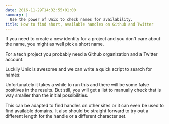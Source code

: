 ```yaml
---
date: 2016-11-29T14:32:55+01:00
summary: |
  Use the power of Unix to check names for availability.
title: How to find short, available handles on Github and Twitter
---
```


If you need to create a new identity for a project and you don't care about the name, you might as well pick a short name.

For a tech project you probably need a Github organization and a Twitter account.

Luckily Unix is awesome and we can write a quick script to search for names:


<script src="https://gist.github.com/jorinvo/58d4387925d6dee1ba4fcb231301d86c.js"></script>


Unfortunately it takes a while to run this and there will be some false positives in the results.
But still, you will get a list to manually check that is way smaller than the initial possibilities.

This can be adapted to find handles on other sites or it can even be used to find available domains.
It also should be straight forward to try out a different length for the handle or a different character set.

